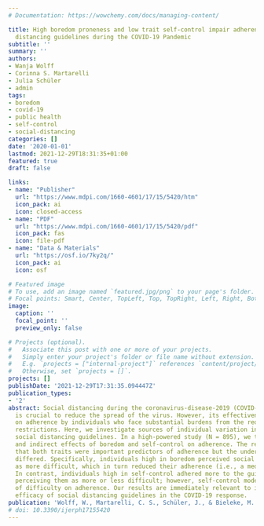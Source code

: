 ```yaml
---
# Documentation: https://wowchemy.com/docs/managing-content/

title: High boredom proneness and low trait self-control impair adherence to social
  distancing guidelines during the COVID-19 Pandemic
subtitle: ''
summary: ''
authors:
- Wanja Wolff
- Corinna S. Martarelli
- Julia Schüler
- admin
tags:
- boredom
- covid-19
- public health
- self-control
- social-distancing
categories: []
date: '2020-01-01'
lastmod: 2021-12-29T18:31:35+01:00
featured: true
draft: false

links:
- name: "Publisher"
  url: "https://www.mdpi.com/1660-4601/17/15/5420/htm"
  icon_pack: ai
  icon: closed-access
- name: "PDF"
  url: "https://www.mdpi.com/1660-4601/17/15/5420/pdf"
  icon_pack: fas
  icon: file-pdf
- name: "Data & Materials"
  url: "https://osf.io/7ky2q/"
  icon_pack: ai
  icon: osf

# Featured image
# To use, add an image named `featured.jpg/png` to your page's folder.
# Focal points: Smart, Center, TopLeft, Top, TopRight, Left, Right, BottomLeft, Bottom, BottomRight.
image:
  caption: ''
  focal_point: ''
  preview_only: false

# Projects (optional).
#   Associate this post with one or more of your projects.
#   Simply enter your project's folder or file name without extension.
#   E.g. `projects = ["internal-project"]` references `content/project/deep-learning/index.md`.
#   Otherwise, set `projects = []`.
projects: []
publishDate: '2021-12-29T17:31:35.094447Z'
publication_types:
- '2'
abstract: Social distancing during the coronavirus-disease-2019 (COVID-19) pandemic
  is crucial to reduce the spread of the virus. However, its effectiveness hinges
  on adherence by individuals who face substantial burdens from the required behavioral
  restrictions. Here, we investigate sources of individual variation in adhering to
  social distancing guidelines. In a high-powered study (N = 895), we tested direct
  and indirect effects of boredom and self-control on adherence. The results showed
  that both traits were important predictors of adherence but the underlying mechanisms
  differed. Specifically, individuals high in boredom perceived social distancing
  as more difficult, which in turn reduced their adherence (i.e., a mediated effect).
  In contrast, individuals high in self-control adhered more to the guidelines without
  perceiving them as more or less difficult; however, self-control moderated the effect
  of difficulty on adherence. Our results are immediately relevant to improve the
  efficacy of social distancing guidelines in the COVID-19 response.
publication: 'Wolff, W., Martarelli, C. S., Schüler, J., & Bieleke, M. (2020). High boredom proneness and low trait self-control impair adherence to social distancing guidelines during the COVID-19 Pandemic. International Journal of Environmental Research and Public Health, 17(15). https://doi.org/10.3390/ijerph17155420'
# doi: 10.3390/ijerph17155420
---
```

